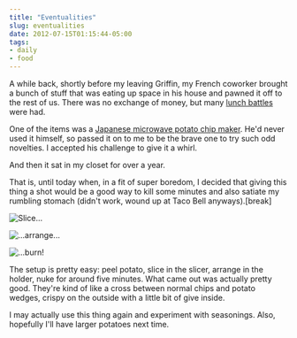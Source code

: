 ```yaml
---
title: "Eventualities"
slug: eventualities
date: 2012-07-15T01:15:44-05:00
tags:
- daily
- food
---
```

A while back, shortly before my leaving Griffin, my French coworker brought a bunch of stuff that was eating up space in his house and pawned it off to the rest of us. There was no exchange of money, but many [lunch battles](http://labs.dxprog.com/lunch/) were had.

One of the items was a [Japanese microwave potato chip maker](http://www.jbox.com/product/KING132). He'd never used it himself, so passed it on to me to be the brave one to try such odd novelties. I accepted his challenge to give it a whirl.

And then it sat in my closet for over a year.

That is, until today when, in a fit of super boredom, I decided that giving this thing a shot would be a good way to kill some minutes and also satiate my rumbling stomach (didn't work, wound up at Taco Bell anyways).[break]

![](http://images.dxprog.com/blog/microwave_chips1.jpg "Slice...")

![](http://images.dxprog.com/blog/microwave_chips2.jpg "...arrange...")

![](http://images.dxprog.com/blog/microwave_chips3.jpg "...burn!")

The setup is pretty easy: peel potato, slice in the slicer, arrange in the holder, nuke for around five minutes. What came out was actually pretty good. They're kind of like a cross between normal chips and potato wedges, crispy on the outside with a little bit of give inside.

I may actually use this thing again and experiment with seasonings. Also, hopefully I'll have larger potatoes next time.
